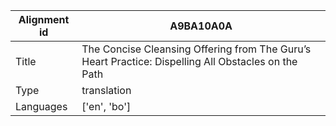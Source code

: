 |Alignment id | A9BA10A0A
| --- | --- 
|Title | The Concise Cleansing Offering from The Guru’s Heart Practice: Dispelling All Obstacles on the Path 
|Type | translation
|Languages | ['en', 'bo']
